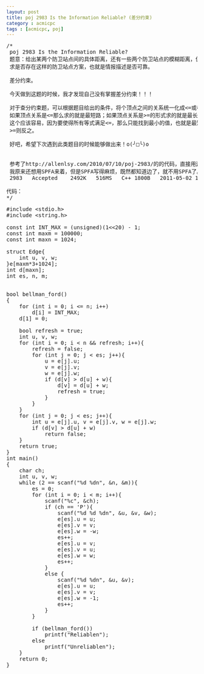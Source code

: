 ```yaml
---
layout: post
title: poj 2983 Is the Information Reliable? (差分约束)
category : acmicpc
tags : [acmicpc, poj]
---
```


<pre>/*
 poj 2983 Is the Information Reliable?
 题意：给出某两个防卫站点间的具体距离，还有一些两个防卫站点的模糊距离，但是距离&gt;=1.
 求是否存在这样的防卫站点方案，也就是情报描述是否可靠。
 
 差分约束。
 
 今天做到这题的时候，我才发现自己没有掌握差分约束！！！
 
 对于查分约束题，可以根据题目给出的条件，将个顶点之间的关系统一化成&lt;=或者&gt;=的形式。
 如果顶点关系是&lt;=那么求的就是最短路；如果顶点关系是&gt;=的形式求的就是最长路。
 这个应该容易，因为要使得所有等式满足&lt;=，那么只能找到最小的值，也就是最短路。
 &gt;=则反之。
 
 好吧，希望下次遇到此类题目的时候能够做出来！o(╯□╰)o
 
 
 参考了http://allenlsy.com/2010/07/10/poj-2983/的的代码，直接用边进行Bellman Ford 省事。
 我原来还想用SPFA来着，但是SPFA写得麻烦，既然都知道边了，就不用SPFA了。
 2983	Accepted	2492K	516MS	C++	1800B	2011-05-02 17:51:15
 
代码：
*/</pre>
<!--more-->
<pre>
#include &lt;stdio.h&gt;
#include &lt;string.h&gt;

const int INT_MAX = (unsigned)(1&lt;&lt;20) - 1;
const int maxm = 100000;
const int maxn = 1024;

struct Edge{
    int u, v, w;
}e[maxm*3+1024];
int d[maxn];
int es, n, m;


bool bellman_ford()
{
    for (int i = 0; i &lt;= n; i++)
        d[i] = INT_MAX;
    d[1] = 0;
    
    bool refresh = true;
    int u, v, w;
    for (int i = 0; i &lt; n &amp;&amp; refresh; i++){
        refresh = false;
        for (int j = 0; j &lt; es; j++){
            u = e[j].u;
            v = e[j].v;
            w = e[j].w;
            if (d[v] &gt; d[u] + w){
                d[v] = d[u] + w;
                refresh = true;
            }
        }
    }
    for (int j = 0; j &lt; es; j++){
        int u = e[j].u, v = e[j].v, w = e[j].w;
        if (d[v] &gt; d[u] + w)
            return false;
    }
    return true;
}
int main()
{
    char ch;
    int u, v, w;
    while (2 == scanf("%d %dn", &amp;n, &amp;m)){
        es = 0;
        for (int i = 0; i &lt; m; i++){
            scanf("%c", &amp;ch);
            if (ch == 'P'){
                scanf("%d %d %dn", &amp;u, &amp;v, &amp;w);
                e[es].u = u;
                e[es].v = v;
                e[es].w = -w;
                es++;
                e[es].u = v;
                e[es].v = u;
                e[es].w = w;
                es++;
            }
            else {
                scanf("%d %dn", &amp;u, &amp;v);
                e[es].u = u;
                e[es].v = v;
                e[es].w = -1;
                es++;
            }
        }
        
        if (bellman_ford())
            printf("Reliablen");
        else
            printf("Unreliablen");
    }
    return 0;
}</pre>
